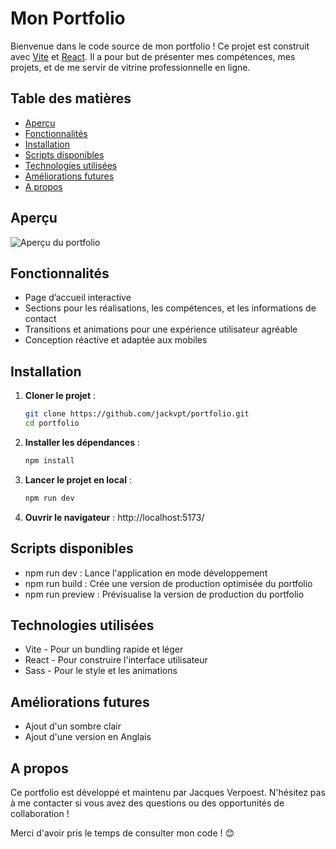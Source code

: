 # Mon Portfolio

Bienvenue dans le code source de mon portfolio ! Ce projet est construit avec [Vite](https://vitejs.dev/) et [React](https://reactjs.org/). Il a pour but de présenter mes compétences, mes projets, et de me servir de vitrine professionnelle en ligne.

## Table des matières

- [Aperçu](#aperçu)
- [Fonctionnalités](#fonctionnalités)
- [Installation](#installation)
- [Scripts disponibles](#scripts-disponibles)
- [Technologies utilisées](#technologies-utilisées)
- [Améliorations futures](#améliorations-futures)
- [A propos](#a-propos)

## Aperçu

![Aperçu du portfolio](./screenshots/preview.png)

## Fonctionnalités

- Page d’accueil interactive
- Sections pour les réalisations, les compétences, et les informations de contact
- Transitions et animations pour une expérience utilisateur agréable
- Conception réactive et adaptée aux mobiles

## Installation

1. **Cloner le projet** :
   ```bash
   git clone https://github.com/jackvpt/portfolio.git
   cd portfolio

2. **Installer les dépendances** :
   ```bash
   npm install

3. **Lancer le projet en local** :
   ```bash
   npm run dev

2. **Ouvrir le navigateur** :
   http://localhost:5173/


## Scripts disponibles

- npm run dev : Lance l'application en mode développement
- npm run build : Crée une version de production optimisée du portfolio
- npm run preview : Prévisualise la version de production du portfolio

## Technologies utilisées

- Vite - Pour un bundling rapide et léger
- React - Pour construire l'interface utilisateur
- Sass - Pour le style et les animations

## Améliorations futures
- Ajout d'un sombre clair
- Ajout d'une version en Anglais

## A propos
Ce portfolio est développé et maintenu par Jacques Verpoest. N'hésitez pas à me contacter si vous avez des questions ou des opportunités de collaboration !

Merci d'avoir pris le temps de consulter mon code ! 😊